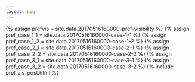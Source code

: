 ```yaml
---
layout: big
---
```

{% assign prefvis = site.data.20170516160000-pref-visibility %}
{% assign pref_case_1_1 = site.data.20170516160000-case-1-1 %}
{% assign pref_case_1_2 = site.data.20170516160000-case-1-2 %}
{% assign pref_case_2_1 = site.data.20170516160000-case-2-1 %}
{% assign pref_case_2_2 = site.data.20170516160000-case-2-2 %}
{% assign pref_case_3_1 = site.data.20170516160000-case-3-1 %}
{% assign pref_case_3_2 = site.data.20170516160000-case-3-2 %}
{% include pref_vis_post.html %}
